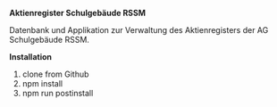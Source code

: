 **Aktienregister Schulgebäude RSSM**

Datenbank und Applikation zur Verwaltung des Aktienregisters der AG Schulgebäude RSSM. 


**Installation**
1. clone from Github 
2. npm install 
3. npm run postinstall

